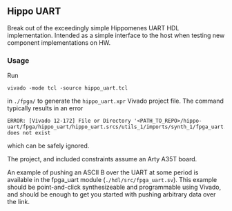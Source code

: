 ## Hippo UART

Break out of the exceedingly simple Hippomenes UART HDL implementation.
Intended as a simple interface to the host when testing new component implementations on HW.

### Usage

Run

```vivado -mode tcl -source hippo_uart.tcl```

in `./fpga/` to generate the `hippo_uart.xpr` Vivado project file. The command typically results in an error

```
ERROR: [Vivado 12-172] File or Directory '<PATH_TO_REPO>/hippo-uart/fpga/hippo_uart/hippo_uart.srcs/utils_1/imports/synth_1/fpga_uart.dcp' does not exist
```

which can be safely ignored.

The project, and included constraints assume an Arty A35T board.

An example of pushing an ASCII B over the UART at some period is available in the fpga_uart module (`./hdl/src/fpga_uart.sv`). This example should be point-and-click synthesizeable and programmable using Vivado, and should be enough to get you started with pushing arbitrary data over the link.
